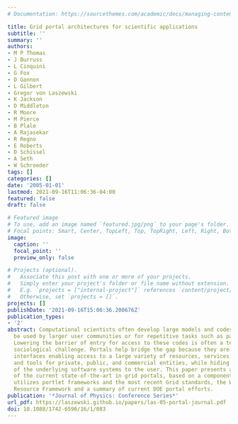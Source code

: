 ```yaml
---
# Documentation: https://sourcethemes.com/academic/docs/managing-content/

title: Grid portal architectures for scientific applications
subtitle: ''
summary: ''
authors:
- M P Thomas
- J Burruss
- L Cinquini
- G Fox
- D Gannon
- L Gilbert
- Gregor von Laszewski
- K Jackson
- D Middleton
- R Moore
- M Pierce
- B Plale
- A Rajasekar
- R Regno
- E Roberts
- D Schissel
- A Seth
- W Schroeder
tags: []
categories: []
date: '2005-01-01'
lastmod: 2021-09-16T11:06:36-04:00
featured: false
draft: false

# Featured image
# To use, add an image named `featured.jpg/png` to your page's folder.
# Focal points: Smart, Center, TopLeft, Top, TopRight, Left, Right, BottomLeft, Bottom, BottomRight.
image:
  caption: ''
  focal_point: ''
  preview_only: false

# Projects (optional).
#   Associate this post with one or more of your projects.
#   Simply enter your project's folder or file name without extension.
#   E.g. `projects = ["internal-project"]` references `content/project/deep-learning/index.md`.
#   Otherwise, set `projects = []`.
projects: []
publishDate: '2021-09-16T15:06:36.200676Z'
publication_types:
- '2'
abstract: Computational scientists often develop large models and codes intended to
  be used by larger user communities or for repetitive tasks such as parametric studies.
  Lowering the barrier of entry for access to these codes is often a technical and
  sociological challenge. Portals help bridge the gap because they are well known
  interfaces enabling access to a large variety of resources, services, applications,
  and tools for private, public, and commercial entities, while hiding the complexities
  of the underlying software systems to the user. This paper presents an overview
  of the current state-of-the-art in grid portals, based on a component approach that
  utilizes portlet frameworks and the most recent Grid standards, the Web Services
  Resource Framework and a summary of current DOE portal efforts.
publication: '*Journal of Physics: Conference Series*'
url_pdf: https://laszewski.github.io/papers/las-05-portal-journal.pdf
doi: 10.1088/1742-6596/16/1/083
---
```

